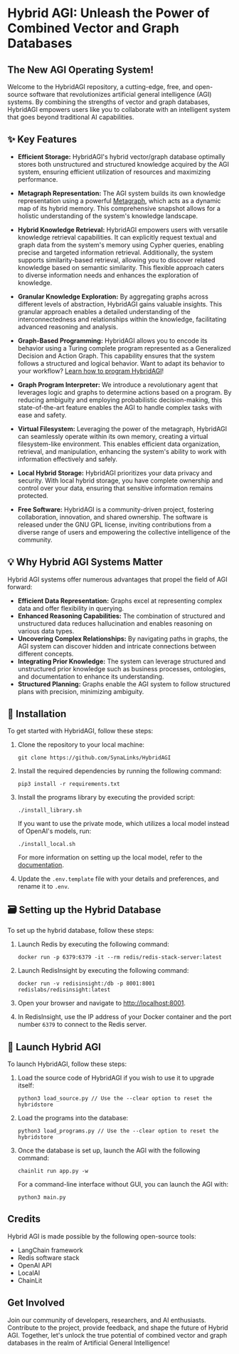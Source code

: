 # Hybrid AGI: Unleash the Power of Combined Vector and Graph Databases
## The New AGI Operating System!

Welcome to the HybridAGI repository, a cutting-edge, free, and open-source software that revolutionizes artificial general intelligence (AGI) systems. By combining the strengths of vector and graph databases, HybridAGI empowers users like you to collaborate with an intelligent system that goes beyond traditional AI capabilities.

## ✨ Key Features

- **Efficient Storage:** HybridAGI's hybrid vector/graph database optimally stores both unstructured and structured knowledge acquired by the AGI system, ensuring efficient utilization of resources and maximizing performance.

- **Metagraph Representation:** The AGI system builds its own knowledge representation using a powerful [Metagraph](METAGRAPH.md), which acts as a dynamic map of its hybrid memory. This comprehensive snapshot allows for a holistic understanding of the system's knowledge landscape.

- **Hybrid Knowledge Retrieval:** HybridAGI empowers users with versatile knowledge retrieval capabilities. It can explicitly request textual and graph data from the system's memory using Cypher queries, enabling precise and targeted information retrieval. Additionally, the system supports similarity-based retrieval, allowing you to discover related knowledge based on semantic similarity. This flexible approach caters to diverse information needs and enhances the exploration of knowledge.

- **Granular Knowledge Exploration:** By aggregating graphs across different levels of abstraction, HybridAGI gains valuable insights. This granular approach enables a detailed understanding of the interconnectedness and relationships within the knowledge, facilitating advanced reasoning and analysis.

- **Graph-Based Programming:** HybridAGI allows you to encode its behavior using a Turing complete program represented as a Generalized Decision and Action Graph. This capability ensures that the system follows a structured and logical behavior. Want to adapt its behavior to your workflow? [Learn how to program HybridAGI](https://github.com/SynaLinks/HybridAGI-library)!

- **Graph Program Interpreter:** We introduce a revolutionary agent that leverages logic and graphs to determine actions based on a program. By reducing ambiguity and employing probabilistic decision-making, this state-of-the-art feature enables the AGI to handle complex tasks with ease and safety.

- **Virtual Filesystem:** Leveraging the power of the metagraph, HybridAGI can seamlessly operate within its own memory, creating a virtual filesystem-like environment. This enables efficient data organization, retrieval, and manipulation, enhancing the system's ability to work with information effectively and safely.

- **Local Hybrid Storage:** HybridAGI prioritizes your data privacy and security. With local hybrid storage, you have complete ownership and control over your data, ensuring that sensitive information remains protected.

- **Free Software:** HybridAGI is a community-driven project, fostering collaboration, innovation, and shared ownership. The software is released under the GNU GPL license, inviting contributions from a diverse range of users and empowering the collective intelligence of the community.

## 💡 Why Hybrid AGI Systems Matter

Hybrid AGI systems offer numerous advantages that propel the field of AGI forward:

- **Efficient Data Representation:** Graphs excel at representing complex data and offer flexibility in querying.
- **Enhanced Reasoning Capabilities:** The combination of structured and unstructured data reduces hallucination and enables reasoning on various data types.
- **Uncovering Complex Relationships:** By navigating paths in graphs, the AGI system can discover hidden and intricate connections between different concepts.
- **Integrating Prior Knowledge:** The system can leverage structured and unstructured prior knowledge such as business processes, ontologies, and documentation to enhance its understanding.
- **Structured Planning:** Graphs enable the AGI system to follow structured plans with precision, minimizing ambiguity.

## 🎉 Installation

To get started with HybridAGI, follow these steps:

1. Clone the repository to your local machine:
   ```
   git clone https://github.com/SynaLinks/HybridAGI
   ```

2. Install the required dependencies by running the following command:
   ```
   pip3 install -r requirements.txt
   ```

3. Install the programs library by executing the provided script:
   ```
   ./install_library.sh
   ```

   If you want to use the private mode, which utilizes a local model instead of OpenAI's models, run:
   ```
   ./install_local.sh
   ```

   For more information on setting up the local model, refer to the [documentation](https://github.com/go-skynet/LocalAI).

4. Update the `.env.template` file with your details and preferences, and rename it to `.env`.

## 🗃️ Setting up the Hybrid Database

To set up the hybrid database, follow these steps:

1. Launch Redis by executing the following command:
   ```
   docker run -p 6379:6379 -it --rm redis/redis-stack-server:latest
   ```

2. Launch RedisInsight by executing the following command:
   ```
   docker run -v redisinsight:/db -p 8001:8001 redislabs/redisinsight:latest
   ```

3. Open your browser and navigate to [http://localhost:8001](http://localhost:8001).

4. In RedisInsight, use the IP address of your Docker container and the port number `6379` to connect to the Redis server.

## 🚀 Launch Hybrid AGI

To launch HybridAGI, follow these steps:

1. Load the source code of HybridAGI if you wish to use it to upgrade itself:
   ```
   python3 load_source.py // Use the --clear option to reset the hybridstore
   ```

2. Load the programs into the database:
   ```
   python3 load_programs.py // Use the --clear option to reset the hybridstore
   ```

3. Once the database is set up, launch the AGI with the following command:
   ```
   chainlit run app.py -w
   ```

   For a command-line interface without GUI, you can launch the AGI with:
   ```
   python3 main.py
   ```

## Credits

Hybrid AGI is made possible by the following open-source tools:

- LangChain framework
- Redis software stack
- OpenAI API
- LocalAI
- ChainLit

## Get Involved

Join our community of developers, researchers, and AI enthusiasts. Contribute to the project, provide feedback, and shape the future of Hybrid AGI. Together, let's unlock the true potential of combined vector and graph databases in the realm of Artificial General Intelligence!